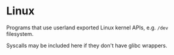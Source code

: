 # Linux

Programs that use userland exported Linux kernel APIs, e.g. `/dev` filesystem.

Syscalls may be included here if they don't have glibc wrappers.
